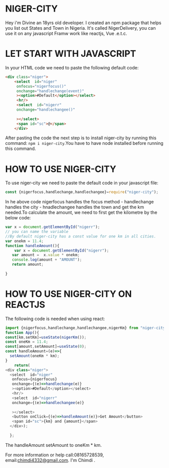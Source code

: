 # NIGER-CITY
Hey i'm Divine an 18yrs old developer. I created an npm package that helps you list out States and Town in Nigeria. It's called NigerDelivery, you can use it on any javascript Framw work like reactjs, Vue .e.t.c.
# LET START WITH JAVASCRIPT
In your HTML code we need to paste the following default code:
```html
<div class="niger">
    <select  id="niger"
     onfocus="nigerfocus()" 
     onchange="handlechange(event)"
     ><option>#Default</option></select>
     <hr/>
     <select  id="nigerr"
     onchange="handlechangee()"
     
     ></select>
     <span id="sc">@</span>
    </div>
```
 After pasting the code the next step is to install niger-city by running this command: ```npm i niger-city```.You have to have node installed before running this command.
 # HOW TO USE NIGER-CITY 
 To use niger-city we need to paste the default code in your javascript file:
 ```js
 const {nigerfocus,handlechange,handlechangee}=require("niger-city");
 ```
  In he above code nigerfocus handles the focus method - handlechange handles the city - hnadlechangee handles the town and get the km needed.To calculate
  the amount, we need to first get the kilometre by the below code:
  ```js
  var x = document.getElementById("nigerr");
  // you can name the variable
  //By default niger-city has a const value for one km in all cities.
  var onekm = 11.4;
  function handleAmount(){
      var x = document.getElementById("nigerr");
     var amount =  x.value * onekm;
     console.log(amount + "AMOUNT");
     return amount;
     
  }
  ```
  # HOW TO USE NIGER-CITY ON REACTJS
  The following  code is needed when using react:
  ```js
  import {nigerfocus,handlechange,handlechangee,nigerKm} from "niger-city";
  function App(){
const[km,setKm]=useState(nigerKm());
const oneKm = 11.4;
const[amount,setAmount]=useState(0);
const handleAmount=(e)=>{
    setAmount(oneKm * km);
}
      return(
<div class="niger">
    <select  id="niger"
     onfocus={nigerfocus} 
     onchange={(e)=>handlechange(e)}
     ><option>#Default</option></select>
     <hr/>
     <select  id="nigerr"
     onchange={(e)=>handlechangee(e)}
     
     ></select>
     <button onClick={(e)=>handleAmount(e)}>Get Amount</button>
     <span id="sc">{km} and {amount}</span>
    </div>);
    
    };
```
 The handleAmount setAmount to oneKm * km.

  For more information or help call:08165728539,       email:chimdi4332@gmail.com.
      I'm Chimdi .
   

